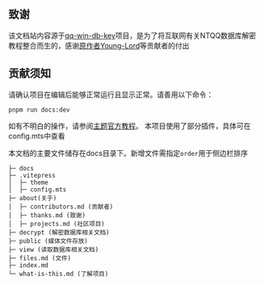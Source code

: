## 致谢
该文档站内容源于[qq-win-db-key](https://github.com/QQBackup/qq-win-db-key)项目，是为了将互联网有关NTQQ数据库解密教程整合而生的，感谢[原作者Young-Lord](https://github.com/Young-Lord)等贡献者的付出

## 贡献须知

请确认项目在编辑后能够正常运行且显示正常。请善用以下命令：

```shell
pnpm run docs:dev
```

如有不明白的操作，请参阅[主题官方教程](https://vitepress.dev/zh/guide/getting-started)。
本项目使用了部分插件，具体可在config.mts中查看

本文档的主要文件储存在docs目录下。新增文件需指定`order`用于侧边栏排序

```plaintext
├─ docs
├─ .vitepress
│  ├─ theme
│  ├─ config.mts
├─ about(关于)
│  ├─ contributors.md (贡献者)
│  ├─ thanks.md (致谢)
│  ├─ projects.md (社区项目)
├─ decrypt (解密数据库相关文档)
├─ public (媒体文件存放)
├─ view (读取数据库相关文档)
├─ files.md (文件)
├─ index.md
└─ what-is-this.md (了解项目)
```

